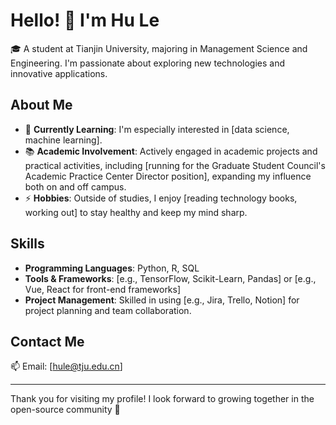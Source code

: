 # Hello! 👋 I'm Hu Le

🎓 A student at Tianjin University, majoring in Management Science and Engineering. I'm passionate about exploring new technologies and innovative applications.

## About Me

- 🌱 **Currently Learning**: I'm especially interested in [data science, machine learning].
- 📚 **Academic Involvement**: Actively engaged in academic projects and practical activities, including [running for the Graduate Student Council's Academic Practice Center Director position], expanding my influence both on and off campus.
- ⚡ **Hobbies**: Outside of studies, I enjoy [reading technology books, working out] to stay healthy and keep my mind sharp.

## Skills

- **Programming Languages**: Python, R, SQL
- **Tools & Frameworks**: [e.g., TensorFlow, Scikit-Learn, Pandas] or [e.g., Vue, React for front-end frameworks]
- **Project Management**: Skilled in using [e.g., Jira, Trello, Notion] for project planning and team collaboration.

## Contact Me

📫 Email: [hule@tju.edu.cn]

---

Thank you for visiting my profile! I look forward to growing together in the open-source community 🙌
